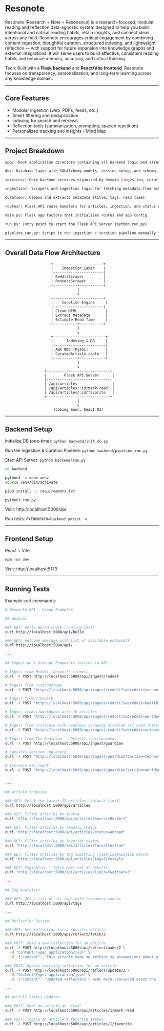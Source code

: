 # Resonote
Resonote (Research + Note + Resonance) is a research-focused, modular reading and reflection data-agnostic system designed to help you build intentional and critical reading habits, retain insights, and connect ideas across any field. Resonote encourages critical engagement by combining content ingestion, thoughtful curation, structured indexing, and lightweight reflection — with support for future expansion into knowledge graphs and external integrations. It will serve users to build effective, consistent reading habits and enhance memory, accuracy, and critical thinking.

Tech: Built with a **Flask backend** and **React/Vite frontend**, Resonote focuses on transparency, personalization, and long-term learning across any knowledge domain.

---

## Core Features

- Modular ingestion (web, PDFs, feeds, etc.)
- Smart filtering and deduplication
- Indexing for search and retrieval
- Reflection tools (summarization, prompting, spaced repetition)
- Personalized tracking and insights - Mind Map

---

## Project Breakdown

```bash
app/: Root application directory containing all backend logic and structure.

db/: Database layer with SQLAlchemy models, session setup, and schema init.

services/: Core backend services organized by domain (ingestion, curation, etc.).

ingestion/: Scrapers and ingestion logic for fetching metadata from external sources.

curation/: Cleans and extracts metadata (title, tags, read time).

routes/: Flask API route handlers for articles, ingestion, and status updates.

main.py: Flask app factory that initializes routes and app config.

run.py: Entry point to start the Flask API server (python run.py).

pipeline_run.py: Script to run ingestion + curation pipeline manually for testing.

```

---
## Overall Data Flow Architecture

                         +-----------------------+
                         |    Ingestion Layer    |
                         |-----------------------|
                         | RedditScraper         |
                         | ReutersScraper        |
                         +-----------+-----------+
                                     |
                                     v
                         +-----------------------+
                         |    Curation Engine     |
                         |-----------------------|
                         | Clean HTML             |
                         | Extract Metadata       |
                         | Estimate Read Time     |
                         +-----------+-----------+
                                     |
                                     v
                         +------------------------+
                         |      Indexing & DB     |
                         |------------------------|
                         | AWS RDS (MySQL)        |
                         | CuratedArticle table   |
                         +-----------+------------+
                                     |
                                     v
                      +-----------------------------+
                      |        Flask API Server      |
                      |-----------------------------|
                      | /api/articles                |
                      | /api/articles/:id/mark-read  |
                      | /api/articles/:id/favorite   |
                      +-----------------------------+
                                     |
                                     v
                          (Coming Soon: React UI)

---

## Backend Setup

Initialize DB (one-time): `python backend/init_db.py`

Run the Ingestion & Curation Pipeline: `python backend/pipeline_run.py`

Start API Server: `python backend/run.py`

```bash
cd backend

python3 -m venv venv
source venv/bin/activate

pip3 install -r requirements.txt

python3 run.py
```

Visit: http://localhost:5000/api

Run tests: `PYTHONPATH=backend pytest -v`

---


## Frontend Setup

React + Vite
```bash
npm run dev
```

Visit: http://localhost:5173

---

## Running Tests

Example curl commands:
```bash
# Resonote API — Usage Examples

## General

### GET: Hello World check (routing test)
curl http://localhost:5000/api/hello

### GET: Welcome message with list of available endpoints
curl http://localhost:5000/api/

---

## Ingestion + Storage Endpoints (writes to DB)

# Ingest from Reddit (default: r/news)
curl -X POST http://localhost:5000/api/ingest/reddit

# Ingest from r/technology
curl -X POST "http://localhost:5000/api/ingest/reddit?subreddit=technology"

# Ingest from r/health
curl -X POST "http://localhost:5000/api/ingest/reddit?subreddit=health"

# Ingest from r/worldnews with 10 articles
curl -X POST "http://localhost:5000/api/ingest/reddit?subreddit=worldnews&max_count=10"

# Ingest from r/science with headless scraping disabled (if used internally)
curl -X POST "http://localhost:5000/api/ingest/reddit?subreddit=science&headless=false"

# Ingest from The Guardian -- Default: section=news
curl -X POST http://localhost:5000/api/ingest/guardian

# Specific section and query
curl -X POST "http://localhost:5000/api/ingest/guardian?section=technology"

# Increase max_count
curl -X POST "http://localhost:5000/api/ingest/guardian?section=world&max_count=10"


---

## Article Indexing

### GET: Fetch the latest 25 articles (default limit)
curl http://localhost:5000/api/articles

### GET: Filter articles by source
curl "http://localhost:5000/api/articles?source=Reuters"

### GET: Filter articles by reading status
curl "http://localhost:5000/api/articles?status=unread"

### GET: Filter articles by favorite status
curl "http://localhost:5000/api/articles?favorite=true"

### GET: Filter articles by tag substring (case-insensitive match)
curl "http://localhost:5000/api/articles?tag=lifestyle"

### GET: Pagination — fetch next set of results
curl "http://localhost:5000/api/articles?limit=5&offset=5"

---

## Tag Analytics

### GET: Get a list of all tags with frequency counts
curl http://localhost:5000/api/tags

---

## Reflection System

### GET: Get reflection for a specific article
curl http://localhost:5000/api/reflect/fetch/2

### POST: Make a new reflection for an article
curl -X POST http://localhost:5000/api/reflect/make/2 \
  -H "Content-Type: application/json" \
  -d '{"content": "This article made me rethink my assumptions about a subject."}'

### POST: Update existing reflection for an article
curl -X POST http://localhost:5000/api/reflect/update/2 \
  -H "Content-Type: application/json" \
  -d '{"content": "Updated reflection — even more convinced about the implications now."}'

---

## Article Status Updates

### POST: Mark an article as "read"
curl -X POST http://localhost:5000/api/articles/1/mark-read

### POST: Toggle an article's favorite status
curl -X POST http://localhost:5000/api/articles/1/favorite


```